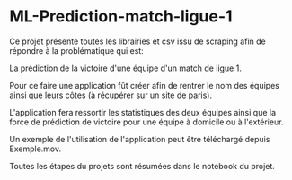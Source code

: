 # ML-Prediction-match-ligue-1

Ce projet présente toutes les librairies et csv issu de scraping afin de répondre à la problématique qui est:

La prédiction de la victoire d'une équipe d'un match de ligue 1.

Pour ce faire une application fût créer afin de rentrer le nom des équipes ainsi que leurs côtes (à récupérer sur un site de paris).

L'application fera ressortir les statistiques des deux équipes ainsi que la force de prédiction de victoire pour une équipe à domicile ou à l'extérieur.

Un exemple de l'utilisation de l'application peut être téléchargé depuis Exemple.mov.

Toutes les étapes du projets sont résumées dans le notebook du projet.

